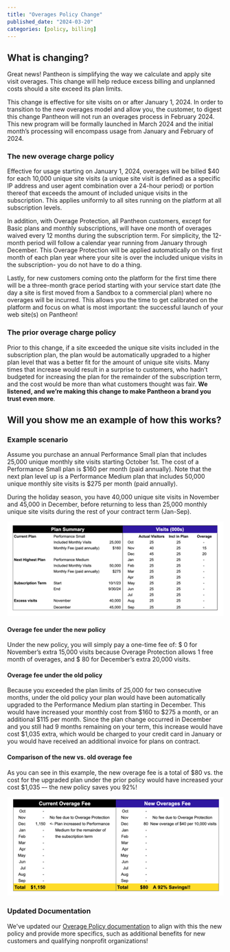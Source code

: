 ```yaml
---
title: "Overages Policy Change"
published_date: "2024-03-20"
categories: [policy, billing]
---
```

## What is changing?
Great news! Pantheon is simplifying the way we calculate and apply site visit overages. This change will help reduce excess billing and unplanned costs should a site exceed its plan limits.

This change is effective for site visits on or after January 1, 2024.  In order to transition to the new overages model and allow you, the customer, to digest this change Pantheon will not run an overages process in February 2024.  This new program will be formally launched in March 2024 and the initial month’s processing will encompass usage from January and February of 2024.  

### The new overage charge policy
Effective for usage starting on January 1, 2024, overages will be billed $40 for each 10,000 unique site visits (a unique site visit is defined as a specific IP address and user agent combination over a 24-hour period) or portion thereof that exceeds the amount of included unique visits in the subscription.  This applies uniformly to all sites running on the platform at all subscription levels.

In addition, with Overage Protection, all Pantheon customers, except for Basic plans and monthly subscriptions, will have one month of overages waived every 12 months during the subscription term.  For simplicity, the 12-month period will follow a calendar year running from January through December. This Overage Protection will be applied automatically on the first month of each plan year where your site is over the included unique visits in the subscription- you do not have to do a thing.

Lastly, for new customers coming onto the platform for the first time there will be a three-month grace period starting with your service start date (the day a site is first  moved from a Sandbox to a commercial plan) where no overages will be incurred.  This allows you the time to get calibrated on the platform and focus on what is most important: the successful launch of your web site(s) on Pantheon!

### The prior overage charge policy
Prior to this change, if a site exceeded the unique site visits included in the subscription plan, the plan would be automatically upgraded to a higher plan level that was a better fit for the amount of unique site visits. Many times that increase would result in a surprise to customers, who hadn’t budgeted for increasing the plan for the remainder of the subscription term, and the cost would be more than what customers thought was fair. **We listened, and we’re making this change to make Pantheon a brand you trust even more**.

## Will you show me an example of how this works?
### Example scenario
Assume you purchase an annual Performance Small plan that includes 25,000 unique monthly site visits starting October 1st. The cost of a Performance Small plan is $160 per month (paid annually).  Note that the next plan level up is a Performance Medium plan that includes 50,000 unique monthly site visits is $275 per month (paid annually).

During the holiday season, you have 40,000 unique site visits in November and 45,000 in December, before returning to less than 25,000 monthly unique site visits during the rest of your contract term (Jan-Sep).

![Docs Design System](../images/example-scenario-plan-usage.png)

#### Overage fee under the new policy
Under the new policy, you will simply pay a one-time fee of:
$   0 	for November’s extra 15,000 visits because Overage Protection allows 1
free month of overages, and
$ 80 	for December’s extra 20,000 visits.


#### Overage fee under the old policy
Because you exceeded the plan limits of 25,000 for two consecutive months, under the old policy your plan would have been automatically upgraded to the Performance Medium plan starting in December. This would have increased your monthly cost from $160 to $275 a month, or an additional $115 per month. Since the plan change occurred in December and you still had 9 months remaining on your term, this increase would have cost $1,035 extra, which would be charged to your credit card in January or you would have received an additional invoice for plans on contract.

#### Comparison of the new vs. old overage fee
As you can see in this example, the new overage fee is a total of $80 vs. the cost for the upgraded plan under the prior policy would have increased your cost $1,035 –- the new policy saves you 92%!

![Docs Design System](../images/overages-comparison-new-and-old.png)

### Updated Documentation
We've updated our [Overage Policy documentation](/guides/account-mgmt/traffic/overages) to align with this the new policy and provide more specifics, such as additional benefits for new customers and qualifying nonprofit organizations!
